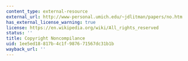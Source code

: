 ```yaml
---
content_type: external-resource
external_url: http://www-personal.umich.edu/~jdlitman/papers/no.htm
has_external_license_warning: true
license: https://en.wikipedia.org/wiki/All_rights_reserved
status: ''
title: Copyright Noncompilance
uid: 1ee5ed18-817b-4c1f-9876-71567dc31b1b
wayback_url: ''
---
```

